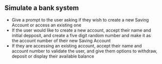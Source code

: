 ## Simulate a bank system

* Give a prompt to the user asking if they wish to create a new Saving Account or access an existing one
* If the user would like to create a new account, accept their name and initial depposit, and create a five digit random number and make it as the account number of their new Saving Account
* If they are accessing an existing account, accept their name and account number to validate the user, and give them options to withdraw, deposit or display their available balance
